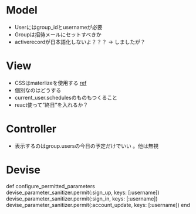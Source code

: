 # Model 
- Userにはgroup_idとusernameが必要
- Groupは招待メールにセットすべきか
- activerecordが日本語化しないよ？？？ -> しましたが？

# View
- CSSはmaterlizeを使用する  [ref](https://materializecss.com/)  
- 個別なのはどうする 
- current_user.schedulesのものもつくること   
- react使って”終日”を入れるか？ 


# Controller
- 表示するのはgroup.usersの今日の予定だけでいい 。他は無視  

# Devise
  def configure_permitted_parameters
    devise_parameter_sanitizer.permit(:sign_up, keys: [:username])
    devise_parameter_sanitizer.permit(:sign_in, keys: [:username])
    devise_parameter_sanitizer.permit(:account_update, keys: [:username])
  end

